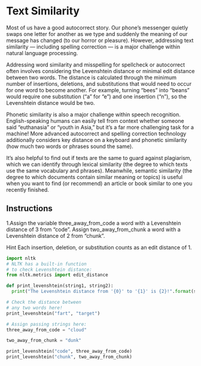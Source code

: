 # Text Similarity
Most of us have a good autocorrect story. Our phone’s messenger quietly swaps one letter for another as we type and suddenly the meaning of our message has changed (to our horror or pleasure). However, addressing text similarity — including spelling correction — is a major challenge within natural language processing.

Addressing word similarity and misspelling for spellcheck or autocorrect often involves considering the Levenshtein distance or minimal edit distance between two words. The distance is calculated through the minimum number of insertions, deletions, and substitutions that would need to occur for one word to become another. For example, turning “bees” into “beans” would require one substitution (“a” for “e”) and one insertion (“n”), so the Levenshtein distance would be two.

Phonetic similarity is also a major challenge within speech recognition. English-speaking humans can easily tell from context whether someone said “euthanasia” or “youth in Asia,” but it’s a far more challenging task for a machine! More advanced autocorrect and spelling correction technology additionally considers key distance on a keyboard and phonetic similarity (how much two words or phrases sound the same).

It’s also helpful to find out if texts are the same to guard against plagiarism, which we can identify through lexical similarity (the degree to which texts use the same vocabulary and phrases). Meanwhile, semantic similarity (the degree to which documents contain similar meaning or topics) is useful when you want to find (or recommend) an article or book similar to one you recently finished.

## Instructions
1.Assign the variable three_away_from_code a word with a Levenshtein distance of 3 from “code”. Assign two_away_from_chunk a word with a Levenshtein distance of 2 from “chunk”.


Hint
Each insertion, deletion, or substitution counts as an edit distance of 1.


```python
import nltk
# NLTK has a built-in function
# to check Levenshtein distance:
from nltk.metrics import edit_distance

def print_levenshtein(string1, string2):
  print("The Levenshtein distance from '{0}' to '{1}' is {2}!".format(string1, string2, edit_distance(string1, string2)))

# Check the distance between
# any two words here!
print_levenshtein("fart", "target")

# Assign passing strings here:
three_away_from_code = "cloud"

two_away_from_chunk = "dunk"

print_levenshtein("code", three_away_from_code)
print_levenshtein("chunk", two_away_from_chunk)
